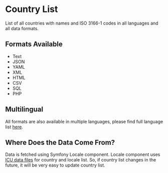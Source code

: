 Country List
============

List of all countries with names and ISO 3166-1 codes in all languages and all data formats.

Formats Available
-----------------

* Text
* JSON
* YAML
* XML
* HTML
* CSV
* SQL
* PHP

Multilingual
------------

All formats are also available in multiple languages, please find full language list [here](https://github.com/umpirsky/country-list/tree/master/country).

Where Does the Data Come From?
------------------------------

Data is fetched using Symfony Locale component. Locale component uses  [ICU data files](http://source.icu-project.org/repos/icu/icu/trunk/source/data/) for country and locale list. So, if country list changes in the future, it will be very easy to update country list.
